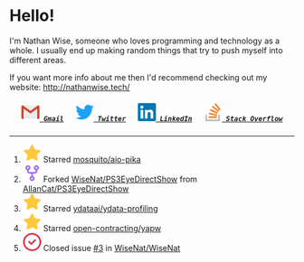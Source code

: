 <!--About Me--->


<!--Tools/Languages--->
<h1> Hello! </h1>
<p>I'm Nathan Wise, someone who loves programming and technology as a whole. I usually end up making random things that try to push myself into different areas.

If you want more info about me then I'd recommend checking out my website: http://nathanwise.tech/</p>

<!--Contacts--->
<h5 align="center">
	<code><a href="mailto:nathan88wise@gmail.com"><img alt="Gmail" width=32 src="res/logos/gmail.svg"> Gmail</a></code>
	&emsp;
	<code><a href="https://twitter.com/WiseNatDev" title="Twitter Profile"><img alt="Twitter" width=32 src="res/logos/twitter.svg"> Twitter</a></code>
	&emsp;
	<code><a href="https://www.linkedin.com/in/nathan-w-5592ba1b5/" title="LinkedIn Profile"><img alt="LinkedIn" width=32 src="res/logos/linkedin.svg"> LinkedIn</a></code>
	&emsp;
	<code><a href="https://stackoverflow.com/users/11125378/wisenat" title="Stack Overflow Profile"><img alt="Stack Overflow" width=32 src="res/logos/stackoverflow.svg"> Stack Overflow</a></code>
</h5>

---

<!--GitHub Recent Activity--->

<!--RECENT_ACTIVITY:start-->
1. ![star](res/octicons/star.svg) Starred [mosquito/aio-pika](https://github.com/mosquito/aio-pika)
2. ![repo-forked](res/octicons/repo-forked.svg) Forked [WiseNat/PS3EyeDirectShow](https://github.com/WiseNat/PS3EyeDirectShow) from [AllanCat/PS3EyeDirectShow](https://github.com/AllanCat/PS3EyeDirectShow)
3. ![star](res/octicons/star.svg) Starred [ydataai/ydata-profiling](https://github.com/ydataai/ydata-profiling)
4. ![star](res/octicons/star.svg) Starred [open-contracting/yapw](https://github.com/open-contracting/yapw)
5. ![issue-closed](res/octicons/issue-closed.svg) Closed issue [#3](https://github.com/WiseNat/WiseNat/issues/3) in [WiseNat/WiseNat](https://github.com/WiseNat/WiseNat)
<!--RECENT_ACTIVITY:end-->

<!--**WiseNat/WiseNat** is a ✨ _special_ ✨ repository because its `README.md` (this file) appears on your GitHub profile.-->
